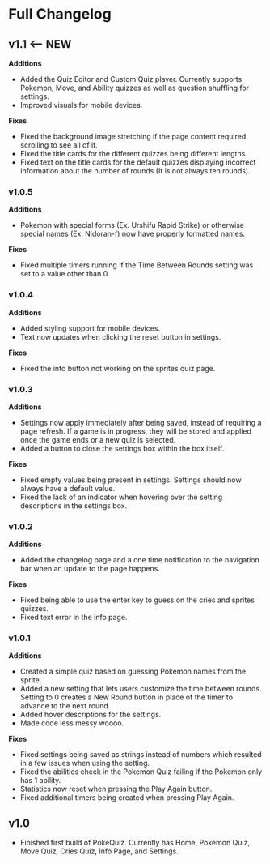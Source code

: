 # Full Changelog

## v1.1 <-- NEW

**Additions**

- Added the Quiz Editor and Custom Quiz player. Currently supports Pokemon, Move, and Ability quizzes as well as question shuffling for settings.
- Improved visuals for mobile devices.

**Fixes**

- Fixed the background image stretching if the page content required scrolling to see all of it.
- Fixed the title cards for the different quizzes being different lengths.
- Fixed text on the title cards for the default quizzes displaying incorrect information about the number of rounds (It is not always ten rounds).

### v1.0.5

**Additions**

- Pokemon with special forms (Ex. Urshifu Rapid Strike) or otherwise special names (Ex. Nidoran-f) now have properly formatted names.

**Fixes**

- Fixed multiple timers running if the Time Between Rounds setting was set to a value other than 0.

### v1.0.4

**Additions**

- Added styling support for mobile devices.
- Text now updates when clicking the reset button in settings.

**Fixes**

- Fixed the info button not working on the sprites quiz page.

### v1.0.3

**Additions**

- Settings now apply immediately after being saved, instead of requiring a page refresh. If a game is in progress, they will be stored and applied once the game ends or a new quiz is selected.
- Added a button to close the settings box within the box itself.

**Fixes**

- Fixed empty values being present in settings. Settings should now always have a default value.
- Fixed the lack of an indicator when hovering over the setting descriptions in the settings box.

### v1.0.2

**Additions**

- Added the changelog page and a one time notification to the navigation bar when an update to the page happens.

**Fixes**

- Fixed being able to use the enter key to guess on the cries and sprites quizzes.
- Fixed text error in the info page.

### v1.0.1

**Additions**

- Created a simple quiz based on guessing Pokemon names from the sprite.
- Added a new setting that lets users customize the time between rounds. Setting to 0 creates a New Round button in place of the timer to advance to the next round.
- Added hover descriptions for the settings.
- Made code less messy woooo.

**Fixes**

- Fixed settings being saved as strings instead of numbers which resulted in a few issues when using the setting.
- Fixed the abilities check in the Pokemon Quiz failing if the Pokemon only has 1 ability.
- Statistics now reset when pressing the Play Again button.
- Fixed additional timers being created when pressing Play Again.

## v1.0

- Finished first build of PokeQuiz. Currently has Home, Pokemon Quiz, Move Quiz, Cries Quiz, Info Page, and Settings.
